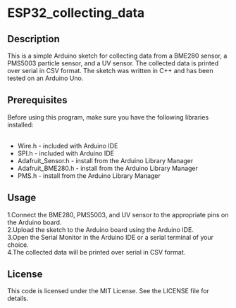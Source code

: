 # ESP32_collecting_data
<h2>Description</h2>
This is a simple Arduino sketch for collecting data from a BME280 sensor, a PMS5003 particle sensor, and a UV sensor. The collected data is printed over serial in CSV format. The sketch was written in C++ and has been tested on an Arduino Uno.

<h2>Prerequisites</h2>
Before using this program, make sure you have the following libraries installed:<br><br>

- Wire.h - included with Arduino IDE<br> 
- SPI.h - included with Arduino IDE<br> 
- Adafruit_Sensor.h - install from the Arduino Library Manager<br> 
- Adafruit_BME280.h - install from the Arduino Library Manager<br> 
- PMS.h - install from the Arduino Library Manager<br> 

<h2>Usage</h2>
1.Connect the BME280, PMS5003, and UV sensor to the appropriate pins on the Arduino board.<br> 
2.Upload the sketch to the Arduino board using the Arduino IDE.<br> 
3.Open the Serial Monitor in the Arduino IDE or a serial terminal of your choice.<br> 
4.The collected data will be printed over serial in CSV format.<br> 

<h2>License</h2>
This code is licensed under the MIT License. See the LICENSE file for details.
